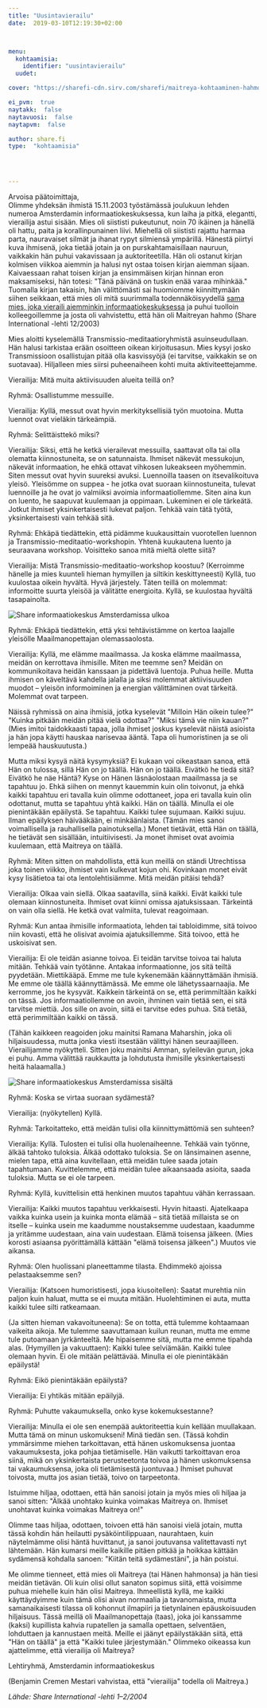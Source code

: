 ```yaml
---
title: "Uusintavierailu"
date:  2019-03-10T12:19:30+02:00



menu:
  kohtaamisia:
    identifier: "uusintavierailu"
  uudet:

cover: "https://sharefi-cdn.sirv.com/sharefi/maitreya-kohtaaminen-hahmo.jpg"

ei_pvm:  true
naytakk:  false
naytavuosi:  false
naytapvm:  false

author: share.fi
type:  "kohtaamisia"




---
```

<p>Arvoisa päätoimittaja,<br />
Olimme yhdeksän ihmistä 15.11.2003 työstämässä joulukuun lehden numeroa Amsterdamin informaatiokeskuksessa, kun laiha ja pitkä, elegantti, vierailija astui sisään. Mies oli siististi pukeutunut, noin 70 ikäinen ja hänellä oli hattu, paita ja korallinpunainen liivi. Miehellä oli siististi rajattu harmaa parta, nauravaiset silmät ja ihanat rypyt silmiensä ympärillä. Hänestä piirtyi kuva ihmisenä, joka tietää jotain ja on purskahtamaisillaan nauruun, vaikkakin hän puhui vakavissaan ja auktoriteetilla. Hän oli ostanut kirjan kolmisen viikkoa aiemmin ja halusi nyt ostaa toisen kirjan aiemman sijaan. Kaivaessaan rahat toisen kirjan ja ensimmäisen kirjan hinnan eron maksamiseksi, hän totesi: "Tänä päivänä on tuskin enää varaa mihinkää." Tuomalla kirjan takaisin, hän välittömästi sai huomiomme kiinnittymään siihen seikkaan, että mies oli mitä suurimmalla todennäköisyydellä <a href="//share.fi/maitreya/maitreyan-kohtaamisia/mieluisa-vierailija/">sama mies, joka vieraili aiemminkin informaatiokeskuksessa</a> ja puhui tuolloin kolleegoillemme ja josta oli vahvistettu, että hän oli Maitreyan hahmo (Share International -lehti 12/2003)</p>

<p>Mies aloitti kyselemällä Transmissio-meditaatioryhmistä asuinseudullaan. Hän halusi tarkistaa erään osoitteen oikean kirjoitusasun. Mies kysyi josko Transmissioon osallistujan pitää olla kasvissyöjä (ei tarvitse, vaikkakin se on suotavaa). Hiljalleen mies siirsi puheenaiheen kohti muita aktiviteettejamme.</p>

<p>Vierailija: Mitä muita aktiivisuuden alueita teillä on?</p>
<p>Ryhmä: Osallistumme messuille.</p>
<p>Vierailija: Kyllä, messut ovat hyvin merkityksellisiä työn muotoina. Mutta luennot ovat vieläkin tärkeämpiä.</p>
<p>Ryhmä: Selittäisttekö miksi?</p>
<p>Vierailija: Siksi, että he ketkä vierailevat messuilla, saattavat olla tai olla olematta kiinnostuneita, se on satunnaista. Ihmiset näkevät messukojun, näkevät informaation, he ehkä ottavat vihkosen lukeakseen myöhemmin. Siten messut ovat hyvin suureksi avuksi. Luennoilla taasen on itsevalikoituva yleisö. Yleisömme on suppea - he jotka ovat suoraan kiinnostuneita, tulevat luennoille ja he ovat jo valmiiksi avoimia informaatiollemme. Siten aina kun on luento, he saapuvat kuulemaan ja oppimaan. Lukeminen ei ole tärkeätä. Jotkut ihmiset yksinkertaisesti lukevat paljon. Tehkää vain tätä työtä, yksinkertaisesti vain tehkää sitä.</p>
<p>Ryhmä: Ehkäpä tiedättekin, että pidämme kuukausittain vuorotellen luennon ja Transmissio-meditaatio-workshopin. Yhtenä kuukautena luento ja seuraavana workshop. Voisitteko sanoa mitä mieltä olette siitä?</p>
<p>Vierailija: Mistä Transmissio-meditaatio-workshop koostuu? (Kerroimme hänelle ja mies kuunteli hieman hymyillen ja siltikin keskittyneesti) Kyllä, tuo kuulostaa oikein hyvältä. Hyvä järjestely. Täten teillä on molemmat: informoitte suurta yleisöä ja välitätte energioita. Kyllä, se kuulostaa hyvältä tasapainolta.</p>
<img class="alignright pc35" src="https://sharefi-cdn.sirv.com/sharefi/share-amsterdam-infokeskus-ulkoa.jpg" alt="Share informaatiokeskus Amsterdamissa ulkoa" />
<p>Ryhmä: Ehkäpä tiedättekin, että yksi tehtävistämme on kertoa laajalle yleisölle Maailmanopettajan olemassaolosta.</p>
<p>Vierailija: Kyllä, me elämme maailmassa. Ja koska elämme maailmassa, meidän on kerrottava ihmisille. Miten me teemme sen? Meidän on kommunikoitava heidän kanssaan ja pidettävä luentoja. Puhua heille. Mutta ihmisen on käveltävä kahdella jalalla ja siksi molemmat aktiivisuuden muodot – yleisön informoiminen ja energian välittäminen  ovat tärkeitä. Molemmat ovat tarpeen.</p>
<p>Näissä ryhmissä on aina ihmisiä, jotka kyselevät "Milloin Hän oikein tulee?" "Kuinka pitkään meidän pitää vielä odottaa?" "Miksi tämä vie niin kauan?" (Mies imitoi taidokkaasti tapaa, jolla ihmiset joskus kyselevät näistä asioista ja hän jopa käytti hauskaa narisevaa ääntä. Tapa oli humoristinen ja se oli lempeää hauskuutusta.)</p>
<p>Mutta miksi kysyä näitä kysymyksiä? Ei kukaan voi oikeastaan sanoa, että Hän on tulossa, sillä Hän on jo täällä. Hän on jo täällä. Eivätkö he tiedä sitä? Eivätkö he näe Häntä? Kyse on Hänen läsnäolostaan maailmassa ja se tapahtuu jo. Ehkä siihen on mennyt kauemmin kuin olin toivonut, ja ehkä kaikki tapahtuu eri tavalla kuin olimme odottaneet, jopa eri tavalla kuin olin odottanut, mutta se tapahtuu yhtä kaikki. Hän on täällä. Minulla ei ole pienintäkään epäilystä. Se tapahtuu. Kaikki tulee sujumaan. Kaikki sujuu. Ilman epäilyksen häivääkään, ei minkäänlaista. (Tämän mies sanoi voimallisella ja rauhallisella painotuksella.) Monet tietävät, että Hän on täällä, he tietävät sen sisällään, intuitiivisesti. Ja monet ihmiset ovat avoimia kuulemaan, että Maitreya on täällä.</p>

<p>Ryhmä: Miten sitten on mahdollista, että kun meillä on ständi Utrechtissa joka toinen viikko, ihmiset vain kulkevat kojun ohi. Kovinkaan monet eivät kysy lisätietoa tai ota lentolehtisiämme. Mitä meidän pitäisi tehdä?</p>
<p>Vierailija: Olkaa vain siellä. Olkaa saatavilla, siinä kaikki. Eivät kaikki tule olemaan kiinnostuneita. Ihmiset ovat kiinni omissa ajatuksissaan. Tärkeintä on vain olla siellä. He ketkä ovat valmiita, tulevat reagoimaan.</p>
<p>Ryhmä: Kun antaa ihmisille informaatiota, lehden tai tabloidimme, sitä toivoo niin kovasti, että he olisivat avoimia ajatuksillemme. Sitä toivoo, että he uskoisivat sen.</p>
<p>Vierailija: Ei ole teidän asianne toivoa. Ei teidän tarvitse toivoa tai haluta mitään. Tehkää vain työtänne. Antakaa informaationne, jos sitä teiltä pyydetään. Miettikääpä. Emme me tule kykenemään käännyttämään ihmisiä. Me emme ole täällä käännyttämässä. Me emme ole lähetyssaarnaajia. Me kerromme, jos he kysyvät. Kaikkein tärkeintä on se, että perimmiltään kaikki on tässä. Jos informaatiollemme on avoin, ihminen vain tietää sen, ei sitä tarvitse miettiä. Jos sille on avoin, siitä ei tarvitse edes puhua. Sitä tietää, että perimmiltään kaikki on tässä.</p>

<p>(Tähän kaikkeen reagoiden joku mainitsi Ramana Maharshin, joka oli hiljaisuudessa, mutta jonka viesti itsestään välittyi hänen seuraajilleen. Vierailijamme nyökytteli. Sitten joku mainitsi Amman, syleilevän gurun, joka ei puhu. Amma välittää raukkautta ja lohdutusta ihmisille yksinkertaisesti heitä halaamalla.)</p>
<img class="alignright pc35" src="https://sharefi-cdn.sirv.com/sharefi/share-amsterdam-infokeskus-sisalta.jpg" alt="Share informaatiokeskus Amsterdamissa sisältä" />
<p>Ryhmä: Koska se virtaa suoraan sydämestä?</p>
<p>Vierailija: (nyökytellen) Kyllä.</p>
<p>Ryhmä: Tarkoitatteko, että meidän tulisi olla kiinnittymättömiä sen suhteen?</p>
<p>Vierailija: Kyllä. Tulosten ei tulisi olla huolenaiheenne. Tehkää vain työnne, älkää tahtoko tuloksia. Älkää odottako tuloksia. Se on länsimainen asenne, mielen tapa, että aina kuvitellaan, että meidän tulee saada jotain tapahtumaan. Kuvittelemme, että meidän tulee aikaansaada asioita, saada tuloksia. Mutta se ei ole tarpeen.</p>
<p>Ryhmä: Kyllä, kuvittelisin että henkinen muutos tapahtuu vähän kerrassaan.</p>
<p>Vierailija: Kaikki muutos tapahtuu verkkaisesti. Hyvin hitaasti. Ajatelkaapa vaikka kuinka usein ja kuinka monta elämää – sitä tietää millaista se on itselle – kuinka usein me kaadumme noustaksemme uudestaan, kaadumme ja yritämme uudestaan, aina vain uudestaan. Elämä toisensa jälkeen. (Mies korosti asiaansa pyörittämällä kättään "elämä toisensa jälkeen".) Muutos vie aikansa.</p>
<p>Ryhmä: Olen huolissani planeettamme tilasta. Ehdimmekö ajoissa pelastaaksemme sen?</p>
<p>Vierailija: (Katsoen humoristisesti, jopa kiusoitellen): Saatat murehtia niin paljon kuin haluat, mutta se ei muuta mitään. Huolehtiminen ei auta, mutta kaikki tulee silti ratkeamaan.</p>
<p>(Ja sitten hieman vakavoituneena): Se on totta, että tulemme kohtaamaan vaikeita aikoja. Me tulemme saavuttamaan kuilun reunan, mutta me emme tule putoamaan jyrkänteeltä. Me hipaisemme sitä, mutta me emme tipahda alas. (Hymyillen ja vakuuttaen): Kaikki tulee selviämään. Kaikki tulee olemaan hyvin. Ei ole mitään pelättävää. Minulla ei ole pienintäkään epäilystä!</p>
<p>Ryhmä: Eikö pienintäkään epäilystä?</p>
<p>Vierailija: Ei yhtikäs mitään epäilyjä.</p>
<p>Ryhmä: Puhutte vakaumuksella, onko kyse kokemuksestanne?</p>
<p>Vierailija: Minulla ei ole sen enempää auktoriteettia kuin kellään muullakaan. Mutta tämä on minun uskomukseni! Minä tiedän sen. (Tässä kohdin ymmärsimme miehen tarkoittavan, että hänen uskomuksensa juontaa vakaumuksesta, joka pohjaa tietämiselle. Hän vaikutti tarkoittavan eroa siinä, mikä on yksinkertaista perusteetonta toivoa ja hänen uskomuksensa tai vakaumuksensa, joka oli tietämisestä juontuvaa.) Ihmiset puhuvat toivosta, mutta jos asian tietää, toivo on tarpeetonta.</p>

<p>Istuimme hiljaa, odottaen, että hän sanoisi jotain ja myös mies oli hiljaa ja sanoi sitten: "Älkää unohtako kuinka voimakas Maitreya on. Ihmiset unohtavat kuinka voimakas Maitreya on!"</p>
<p>Olimme taas hiljaa, odottaen, toivoen että hän sanoisi vielä jotain, mutta tässä kohdin hän heilautti pysäköintilippuaan, naurahtaen, kuin näytelmämme olisi häntä huvittanut, ja sanoi joutuvansa valitettavasti nyt lähtemään. Hän kumarsi meille kaikille pitäen pitkää ja hoikkaa kättään sydämensä kohdalla sanoen: "Kiitän teitä sydämestäni", ja hän poistui.</p>

<p>Me olimme tienneet, että mies oli Maitreya (tai Hänen hahmonsa) ja hän tiesi meidän tietävän. Oli kuin olisi ollut sanaton sopimus siitä, että voisimme puhua miehelle kuin hän olisi Maitreya. Ihmeellistä kyllä, me kaikki käyttäydyimme kuin tämä olisi aivan normaalia ja tavanomaista, mutta samanaikaisesti tilassa oli kohonnut ilmapiiri ja tietynlainen epäuskoisuuden hiljaisuus. Tässä meillä oli Maailmanopettaja (taas), joka joi kanssamme (kaksi) kupillista kahvia rupatellen ja samalla opettaen, selventäen, lohduttaen ja kannustaen meitä. Meille ei jäänyt epäilystäkään siitä, että "Hän on täällä" ja että "Kaikki tulee järjestymään." Olimmeko oikeassa kun ajattelimme, että vierailija oli Maitreya?</p>
<p>Lehtiryhmä, Amsterdamin informaatiokeskus</p>

<p>(Benjamin Cremen Mestari vahvistaa, että "vierailija" todella oli Maitreya.)</p>
<p><i>Lähde: Share International -lehti 1–2/2004</i></p>